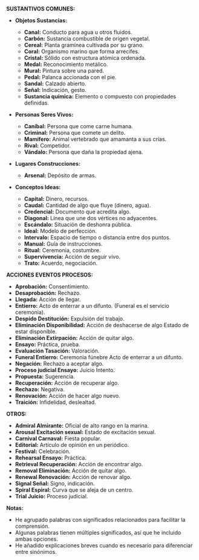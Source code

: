 

**SUSTANTIVOS COMUNES:**

*   **Objetos Sustancias:**
    *   **Canal:** Conducto para agua u otros fluidos.
    *   **Carbón:** Sustancia combustible de origen vegetal.
    *   **Cereal:** Planta gramínea cultivada por su grano.
    *   **Coral:** Organismo marino que forma arrecifes.
    *   **Cristal:** Sólido con estructura atómica ordenada.
    *   **Medal:** Reconocimiento metálico.
    *   **Mural:** Pintura sobre una pared.
    *   **Pedal:** Palanca accionada con el pie.
    *   **Sandal:** Calzado abierto.
    *   **Señal:** Indicación, gesto.
    *   **Sustancia química:** Elemento o compuesto con propiedades definidas.

*   **Personas Seres Vivos:**
    *   **Caníbal:** Persona que come carne humana.
    *   **Criminal:** Persona que comete un delito.
    *   **Mamífero:** Animal vertebrado que amamanta a sus crías.
    *   **Rival:** Competidor.
    *   **Vándalo:** Persona que daña la propiedad ajena.

*   **Lugares Construcciones:**
    *   **Arsenal:** Depósito de armas.

*   **Conceptos Ideas:**
    *   **Capital:** Dinero, recursos.
    *   **Caudal:** Cantidad de algo que fluye (dinero, agua).
    *   **Credencial:** Documento que acredita algo.
    *   **Diagonal:** Línea que une dos vértices no adyacentes.
    *   **Escándalo:** Situación de deshonra pública.
    *   **Ideal:** Modelo de perfección.
    *   **Intervalo:** Espacio de tiempo o distancia entre dos puntos.
    *   **Manual:** Guía de instrucciones.
    *   **Ritual:** Ceremonia, costumbre.
    *   **Supervivencia:** Acción de seguir vivo.
    *   **Trato:** Acuerdo, negociación.

**ACCIONES EVENTOS PROCESOS:**

*   **Aprobación:** Consentimiento.
*   **Desaprobación:** Rechazo.
*   **Llegada:** Acción de llegar.
*   **Entierro:** Acto de enterrar a un difunto.  (Funeral es el servicio ceremonia).
*   **Despido Destitución:** Expulsión del trabajo.
*   **Eliminación Disponibilidad:** Acción de deshacerse de algo   Estado de estar disponible.
*   **Eliminación Extirpación:** Acción de quitar algo.
*   **Ensayo:** Práctica, prueba.
*   **Evaluación Tasación:** Valoración.
*   **Funeral Entierro:** Ceremonia fúnebre   Acto de enterrar a un difunto.
*   **Negación:** Rechazo a aceptar algo.
*   **Proceso judicial Ensayo:** Juicio   Intento.
*   **Propuesta:** Sugerencia.
*   **Recuperación:** Acción de recuperar algo.
*   **Rechazo:** Negativa.
*   **Renovación:** Acción de hacer algo nuevo.
*   **Traición:** Infidelidad, deslealtad.

**OTROS:**

*   **Admiral Almirante:** Oficial de alto rango en la marina.
*   **Arousal Excitación sexual:** Estado de excitación sexual.
*   **Carnival Carnaval:** Fiesta popular.
*   **Editorial:** Artículo de opinión en un periódico.
*   **Festival:** Celebración.
*   **Rehearsal Ensayo:** Práctica.
*   **Retrieval Recuperación:** Acción de encontrar algo.
*   **Removal Eliminación:** Acción de quitar algo.
*   **Renewal Renovación:** Acción de renovar algo.
*   **Signal Señal:** Signo, indicación.
*   **Spiral Espiral:** Curva que se aleja de un centro.
*   **Trial Juicio:** Proceso judicial.

**Notas:**

*   He agrupado palabras con significados relacionados para facilitar la comprensión.
*   Algunas palabras tienen múltiples significados, así que he incluido ambas opciones.
*   He añadido explicaciones breves cuando es necesario para diferenciar entre sinónimos.


